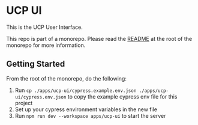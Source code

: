 # UCP UI

This is the UCP User Interface.

This repo is part of a monorepo. Please read the [README](../../README.md) at the root of the monorepo for more
information.

## Getting Started

From the root of the monorepo, do the following:

1. Run `cp ./apps/ucp-ui/cypress.example.env.json ./apps/ucp-ui/cypress.env.json` to copy the example
   cypress env file for this project
1. Set up your cypress environment variables in the new file
1. Run `npm run dev --workspace apps/ucp-ui` to start the server
